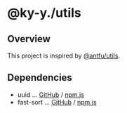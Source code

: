# @ky-y./utils

## Overview

This project is inspired by [@antfu/utils](https://github.com/antfu/utils).

## Dependencies

- uuid ... [GitHub](https://github.com/uuidjs/uuid) / [npm.js](https://www.npmjs.com/package/uuid)
- fast-sort ... [GitHub](https://github.com/snovakovic/fast-sort) / [npm.js](https://www.npmjs.com/package/fast-sort)